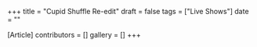 +++
title = "Cupid Shuffle Re-edit"
draft = false
tags = ["Live Shows"]
date = ""

[Article]
contributors = []
gallery = []
+++